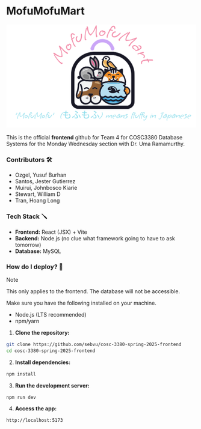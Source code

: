 # MofuMofuMart

<img src="./src/assets/bag-full-logo.svg">

This is the official **frontend** github for Team 4 for COSC3380 Database Systems for the Monday Wednesday section with Dr. Uma Ramamurthy.

### Contributors 🛠️ 

- Ozgel, Yusuf Burhan
- Santos, Jester Gutierrez
- Muirui, Johnbosco Kiarie
- Stewart, William D
- Tran, Hoang Long

### Tech Stack 🪛 

- **Frontend:** React (JSX) + Vite
- **Backend:** Node.js (no clue what framework going to have to ask tomorrow)
- **Database:** MySQL

### How do I deploy? 👀 

> [!NOTE]
> This only applies to the frontend. The database will not be accessible.

Make sure you have the following installed on your machine.
- Node.js (LTS recommended)
- npm/yarn

1. **Clone the repository:**
```sh
git clone https://github.com/sebvu/cosc-3380-spring-2025-frontend
cd cosc-3380-spring-2025-frontend
```

2. **Install dependencies:**
```sh
npm install
```

3. **Run the development server:**
```sh
npm run dev
```

4. **Access the app:**
```sh
http://localhost:5173
```
